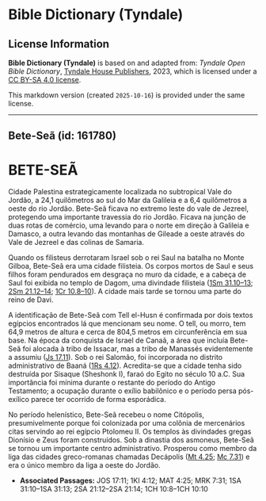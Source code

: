 # Bible Dictionary (Tyndale)

## License Information

**Bible Dictionary (Tyndale)** is based on and adapted from: _Tyndale Open Bible Dictionary_, [Tyndale House Publishers](https://tyndaleopenresources.com/), 2023, which is licensed under a [CC BY-SA 4.0 license](https://creativecommons.org/licenses/by-sa/4.0/legalcode.en).

This markdown version (created `2025-10-16`) is provided under the same license.



--------------------------------

## Bete-Seã (id: 161780)

BETE\-SEÃ
=========

Cidade Palestina estrategicamente localizada no subtropical Vale do Jordão, a 24,1 quilômetros ao sul do Mar da Galileia e a 6,4 quilômetros a oeste do rio Jordão. Bete\-Seã ficava no extremo leste do vale de Jezreel, protegendo uma importante travessia do rio Jordão. Ficava na junção de duas rotas de comércio, uma levando para o norte em direção à Galileia e Damasco, a outra levando das montanhas de Gileade a oeste através do Vale de Jezreel e das colinas de Samaria.

Quando os filisteus derrotaram Israel sob o rei Saul na batalha no Monte Gilboa, Bete\-Seã era uma cidade filisteia. Os corpos mortos de Saul e seus filhos foram pendurados em desgraça no muro da cidade, e a cabeça de Saul foi exibida no templo de Dagom, uma divindade filisteia ([1Sm 31\.10–13](https://ref.ly/1Sam31:10-1Sam31:13); [2Sm 21\.12–14](https://ref.ly/2Sam21:12-2Sam21:14); [1Cr 10\.8–10](https://ref.ly/1Chr10:8-1Chr10:10)). A cidade mais tarde se tornou uma parte do reino de Davi.

A identificação de Bete\-Seã com Tell el\-Husn é confirmada por dois textos egípcios encontrados lá que mencionam seu nome. O tell, ou morro, tem 64,9 metros de altura e cerca de 804,5 metros em circunferência em sua base. Na época da conquista de Israel de Canaã, a área que incluía Bete\-Seã foi alocada à tribo de Issacar, mas a tribo de Manassés evidentemente a assumiu ([Js 17\.11](https://ref.ly/Josh17:11)). Sob o rei Salomão, foi incorporada no distrito administrativo de Baaná ([1Rs 4\.12](https://ref.ly/1Kgs4:12)). Acredita\-se que a cidade tenha sido destruída por Sisaque (Sheshonk I), faraó do Egito no século 10 a.C. Sua importância foi mínima durante o restante do período do Antigo Testamento; a ocupação durante o exílio babilônico e o período persa pós\-exílico parece ter ocorrido de forma esporádica.

No período helenístico, Bete\-Seã recebeu o nome Citópolis, presumivelmente porque foi colonizada por uma colônia de mercenários citas servindo ao rei egípcio Ptolomeu II. Os templos às divindades gregas Dionísio e Zeus foram construídos. Sob a dinastia dos asmoneus, Bete\-Seã se tornou um importante centro administrativo. Prosperou como membro da liga das cidades greco\-romanas chamadas Decápolis ([Mt 4\.25](https://ref.ly/Matt4:25); [Mc 7\.31](https://ref.ly/Mark7:31)) e era o único membro da liga a oeste do Jordão.

* **Associated Passages:** JOS 17:11; 1KI 4:12; MAT 4:25; MRK 7:31; 1SA 31:10–1SA 31:13; 2SA 21:12–2SA 21:14; 1CH 10:8–1CH 10:10

